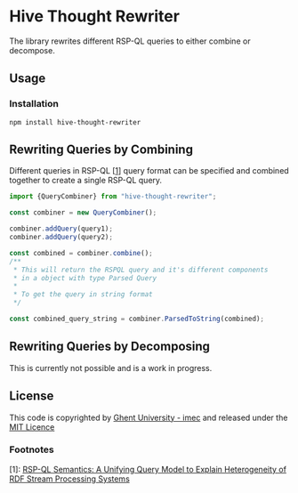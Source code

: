 # Hive Thought Rewriter

The library rewrites different RSP-QL queries to either combine or decompose. 

## Usage

### Installation

```shell
npm install hive-thought-rewriter
```

## Rewriting Queries by Combining

Different queries in RSP-QL [[1](#footnotes-1)] query format can be specified and combined together to create a single RSP-QL query.


```ts
import {QueryCombiner} from "hive-thought-rewriter";

const combiner = new QueryCombiner();

combiner.addQuery(query1);
combiner.addQuery(query2);

const combined = combiner.combine();
/**
 * This will return the RSPQL query and it's different components 
 * in a object with type Parsed Query
 * 
 * To get the query in string format
 */

const combined_query_string = combiner.ParsedToString(combined);
```


## Rewriting Queries by Decomposing

This is currently not possible and is a work in progress. 
## License

This code is copyrighted by [Ghent University - imec](https://www.ugent.be/ea/idlab/en) and released under the [MIT Licence](./LICENCE) 


### Footnotes
[1]: <a href="https://www.igi-global.com/article/rsp-ql-semantics/129761">RSP-QL Semantics: A Unifying Query Model to Explain Heterogeneity of RDF Stream Processing Systems </a>
